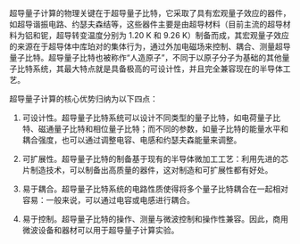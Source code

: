 超导量子计算的物理关键在于超导量子比特，它采取了具有宏观量子效应的器件，如超导谐振电路、约瑟夫森结等，这些器件主要是由超导材料（目前主流的超导材料为铝和铌，超导转变温度分别为 1.20 K 和 9.26 K）制备而成，其宏观量子效应的来源在于超导体中库珀对的集体行为，通过外加电磁场来控制、耦合、测量超导量子比特。超导量子比特也被称作“人造原子”，不同于以原子分子为基础的其他量子比特系统，其最大特点就是具备极高的可设计性，并且完全兼容现在的半导体工艺。

超导量子计算的核心优势归纳为以下四点：

1. 可设计性。超导量子比特系统可以设计不同类型的量子比特，如电荷量子比特、磁通量子比特和相位量子比特；而不同的参数，如量子比特的能量水平和耦合强度，也可以通过调整电容、电感和约瑟夫森能量来调整。

2. 可扩展性。超导量子比特的制备基于现有的半导体微加工工艺：利用先进的芯片制造技术，可以制备出高质量的器件，这对制造和可扩展性都有好处。

3. 易于耦合。超导量子比特系统的电路性质使得将多个量子比特耦合在一起相对容易：一般来说，可以通过电容或电感进行耦合。

4. 易于控制。超导量子比特的操作、测量与微波控制和操作性兼容。因此，商用微波设备和器材可以用于超导量子计算实验。
